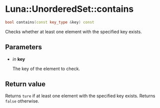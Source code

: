 # Luna::UnorderedSet::contains

```c++
bool contains(const key_type &key) const
```

Checks whether at least one element with the specified key exists. 



## Parameters
* *in* **key**

    The key of the element to check. 

## Return value
Returns `ture` if at least one element with the specified key exists. Returns `false` otherwise. 

